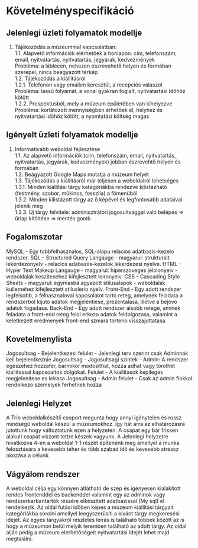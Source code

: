 # Követelményspecifikáció

## Jelenlegi üzleti folyamatok modellje
1. Tájékozódás a múzeummal kapcsolatban:  
1.1. Alapvető információk elérhetőek a honlapon: cím, telefonszám, email, nyitvatartás, nyitvatartás, jegyárak, kedvezmények  
Probléma: a láblécen, nehezen észrevehető helyen és formában szerepel, nincs beágyazott térkép   
1.2. Tájékozódás a kiállításról  
1.2.1. Telefonon vagy emailen keresztül, a recepciós válaszol  
Probléma: lassú folyamat, a vonal gyakran foglalt, nyitvatartási időhöz kötött  
1.2.2. Prospektusból, mely a múzeum épületében van kihelyezve  
Probléma: korlátozott mennyiségben érhetőek el, helyhez és nyitvatartási időhöz kötött, a nyomtatási költség magas

## Igényelt üzleti folyamatok modellje
1. Informatívabb weboldal fejlesztése  
1.1. Az alapvető információk (cím, telefonszám, email, nyitvatartás, nyitvatartás, jegyárak, kedvezmények) jobban észrevehtő helyen és formában  
1.2. Beágyazott Google Maps mutatja a múzeum helyét  
1.3. Tájékozódás a kiállításról már teljesen a weboldalról lehetséges  
1.3.1. Minden kiállítási tárgy kategóriákba rendezve kilistázható (festmény, szobor, műkincs, fosszlia) a főmenüből  
1.3.2. Minden kilistázott tárgy az ő képével és legfontosabb adataival jelenik meg  
1.3.3. Új tárgy felvitele: adminisztrátori jogosultsággal való belépés => űrlap kitöltése => mentés gomb

## Fogalomszotar
MySQL - Egy tobbfelhasznalos, SQL-alapu relacios adatbazis-kezelo rendszer.
SQL - Structured Query Langauge - magyarul: strukturalt lekerdezonyelv - relacios adabaziis-kezelok lekerdezesi nyelve.
HTML - Hyper Text Makeup Langauge - magyarul: hiperszoveges jelolonyelv - weboldalak keszitesehez kifejlesztett leironyelv.
CSS - Cascading Style Sheets - magyarul: egymasba agyazott stilusalapok - weboldalak kullemehez kifejlesztett stiluslerio nyelv.
Front-End - Egy adott rendszer legfelsobb, a felhasznaloval kapcsolatot tarto reteg, amelynek feladata a rendszerbol kijuto adatok megjelentiese, prezentalasa, illetve a bejovo adatok fogadasa.
Back-End - Egy adott rendszer alsobb retege, aminek feladata a front-end reteg felol erkezo adatok feldolgozasa, valamint a keletkezett eredmenyek front-end szmara torteno visszajuttatasa.

## Kovetelmenylista
Jogosultsag - Bejelentkezesi felulet - Jelenlegi terv szerint csak Adminnak kell bejelentkeznie
Jogosultsag - Jogosultsagi szintek - Admin: A rendszer egeszehez hozzafer, barmikor modosithat, hozza adhat vagy torolhet kiallitassal kapcsoaltos dolgokat.
Felulet - A kiallitasok kepileges megjelenitese es leirasa
Jogosultsag - Admin felulet - Csak az admin fiokkal rendelkezo szemelyek ferhetnek hozza

## Jelenlegi Helyzet
A Trio weboldalkészítő csoport megunta hogy annyi igénytelen és rossz minőségű weboldal készül a múzeumokhoz. 
Így hát arra az elhatározásra jutottunk hogy változtatunk ezen a helyzeten.
A csapat egy bár frissen alakult csapat viszont tettre készek vagyunk. 
A Jelenlegi helyzetre hivatkozva 4-en a weboldal 1-1 részét építenénk meg amellyel a munka felosztására a kevesebb
teher és több szabad idő és kevesebb stressz okozása a célunk.

## Vágyálom rendszer
A weboldal célja egy könnyen átlátható de szép és igényesen kialakított rendes frontenddel és backenddel valamint
egy az adminok vagy rendszerkarbantartók részére elkészített adatbázissal (My sql) el rendelkezik.
Az oldal futási időben képes a múzeum kiállítási tárgyait kategóriákba sorolni amellyel leegyszerűsíti 
a kívánt tárgy megkeresési idejét. Az egyes tárgyakról részletes leírás is található többek között az is hogy 
a múzeumon belül melyik teremben található az adott tárgy. Az oldal alján pedig a múzeum elérhetőségeit nyitvatartási
idejét lehet majd megtalálni.